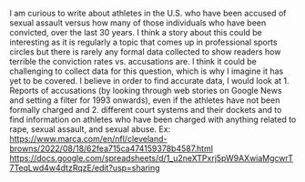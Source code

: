 I am curious to write about athletes in the U.S. who have been accused of sexual assault versus how many of those individuals who have been convicted, over the last 30 years. I think a story about this could be interesting as it is regularly a topic that comes up in professional sports circles but there is rarely any formal data collected to show readers how terrible the conviction rates vs. accusations are. 
I think it could be challenging to collect data for this question, which is why I imagine it has yet to be covered. I believe in order to find accurate data, I would look at 1. Reports of accusations (by looking through web stories on Google News and setting a filter for 1993 onwards), even if the athletes have not been formally charged and 2. different court systems and their dockets and to find information on athletes who have been charged with anything related to rape, sexual assault, and sexual abuse. Ex: https://www.marca.com/en/nfl/cleveland-browns/2022/08/18/62fea715ca474159378b4587.html
https://docs.google.com/spreadsheets/d/1_u2neXTPxrj5pW9AXwiaMgcwrT7TeqLwd4w4dtzRqzE/edit?usp=sharing





